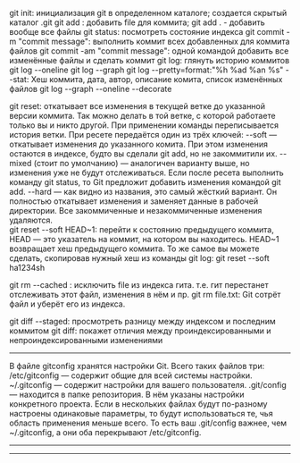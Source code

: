 git init:  инициализация git в определенном каталоге; создается скрытый каталог .git
git add <file>: добавить file для коммита;  git add .  - добавить вообще все файлы
git status: посмотреть состояние индекса
git commit -m "commit message": выполнить коммит всех добавленных для коммита файлов
git commit -am "commit message": одной командой добавить все изменённые файлы и сделать коммит
git log: глянуть историю коммитов
	git log  --oneline
	git log --graph
	git log --pretty=format:"%h %ad %an %s" --stat:  Хеш коммита, дата, автор, описание комита, список изменённых файлов
	git log --graph --oneline --decorate
	
git reset: откатывает все изменения в текущей ветке до указанной версии коммита. Так можно делать в той ветке, с которой работаете только вы и никто другой. При применении команды переписывается история ветки. При ресете передаётся один из трёх ключей:
    --soft — откатывает изменения до указанного комита. При этом изменения остаются в индексе, будто вы сделали git add, но не закоммитили их.
    --mixed (стоит по умолчанию) — аналогичен варианту выше, но изменения уже не будут отслеживаться. Если после ресета выполнить команду git status, то Git предложит добавить изменения командой git add.
    --hard — как видно из названия, это самый жёсткий вариант. Он полностью откатывает изменения и заменяет данные в рабочей директории. Все закоммиченные и незакоммиченные изменения удаляются.	
	git reset --soft HEAD~1: перейти к состоянию предыдущего коммита, HEAD — это указатель на коммит, на котором вы находитесь. HEAD~1 возвращает хеш предыдущего коммита. То же самое вы можете сделать, скопировав нужный хеш из команды git log: git reset --soft ha1234sh	
	
git rm --cached <file>: исключить file из индекса гита. т.е. гит перестанет отслеживать этот файл, изменения в нём и пр.
git rm file.txt: Git сотрёт файл и уберёт его из индекса.

git diff --staged: просмотреть разницу между индексом и последним коммитом
git diff: покажет отличия между проиндексированными и непроиндексированными изменениями





**************************************************************************************************************************
В файле gitconfig хранятся настройки Git. Всего таких файлов три:
/etc/gitconfig — содержит общие для всей системы настройки.
~/.gitconfig — содержит настройки для вашего пользователя.
.git/config — находится в папке репозитория. В нём указаны настройки конкретного проекта.
Если в нескольких файлах будут по-разному настроены одинаковые параметры, то будут использоваться те, чья область применения меньше всего. То есть ваш .git/config важнее, чем ~/.gitconfig, а они оба перекрывают /etc/gitconfig.
**************************************************************************************************************************

**************************************************************************************************************************